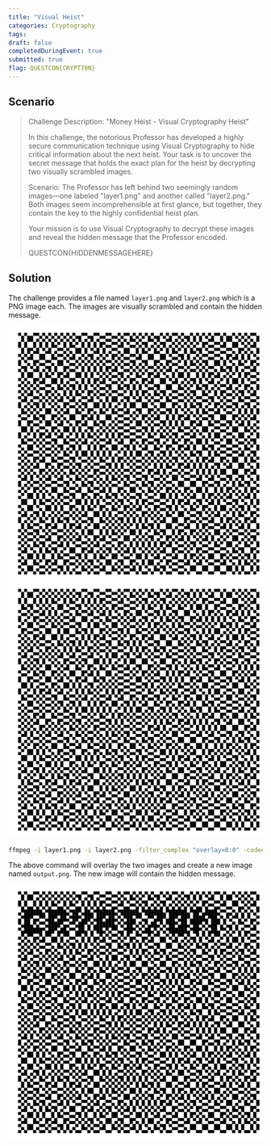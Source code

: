 ```yaml
---
title: "Visual Heist"
categories: Cryptography
tags: 
draft: false
completedDuringEvent: true
submitted: true
flag: QUESTCON{CRYPT70N}
---
```

## Scenario

> Challenge Description: "Money Heist - Visual Cryptography Heist"
>
> In this challenge, the notorious Professor has developed a highly secure communication technique using Visual Cryptography to hide critical information about the next heist. Your task is to uncover the secret message that holds the exact plan for the heist by decrypting two visually scrambled images.
>
> Scenario: The Professor has left behind two seemingly random images—one labeled "layer1.png" and another called "layer2.png." Both images seem incomprehensible at first glance, but together, they contain the key to the highly confidential heist plan.
>
> Your mission is to use Visual Cryptography to decrypt these images and reveal the hidden message that the Professor encoded.
>
> QUESTCON{HIDDENMESSAGEHERE}

## Solution

The challenge provides a file named `layer1.png` and `layer2.png` which is a PNG image each. The images are visually scrambled and contain the hidden message.

![layer1.png](layer1.png)
![layer2.png](layer2.png)

```sh
ffmpeg -i layer1.png -i layer2.png -filter_complex "overlay=0:0" -codec:a copy output.png
```

The above command will overlay the two images and create a new image named `output.png`. The new image will contain the hidden message.

![output.png](output.png)
